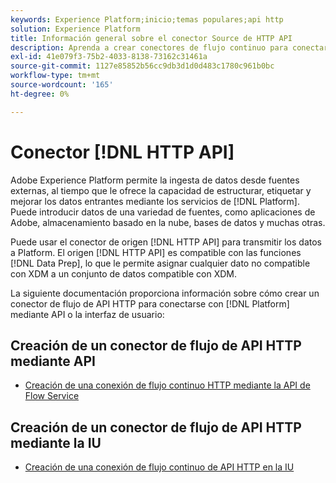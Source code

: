 ```yaml
---
keywords: Experience Platform;inicio;temas populares;api http
solution: Experience Platform
title: Información general sobre el conector Source de HTTP API
description: Aprenda a crear conectores de flujo continuo para conectarse con Adobe Experience Platform mediante API o la interfaz de usuario.
exl-id: 41e079f3-75b2-4033-8138-73162c31461a
source-git-commit: 1127e85852b56cc9db3d1d0d483c1780c961b0bc
workflow-type: tm+mt
source-wordcount: '165'
ht-degree: 0%

---
```


# Conector [!DNL HTTP API]

Adobe Experience Platform permite la ingesta de datos desde fuentes externas, al tiempo que le ofrece la capacidad de estructurar, etiquetar y mejorar los datos entrantes mediante los servicios de [!DNL Platform]. Puede introducir datos de una variedad de fuentes, como aplicaciones de Adobe, almacenamiento basado en la nube, bases de datos y muchas otras.

Puede usar el conector de origen [!DNL HTTP API] para transmitir los datos a Platform. El origen [!DNL HTTP API] es compatible con las funciones [!DNL Data Prep], lo que le permite asignar cualquier dato no compatible con XDM a un conjunto de datos compatible con XDM.

La siguiente documentación proporciona información sobre cómo crear un conector de flujo de API HTTP para conectarse con [!DNL Platform] mediante API o la interfaz de usuario:

## Creación de un conector de flujo de API HTTP mediante API

- [Creación de una conexión de flujo continuo HTTP mediante la API de Flow Service](../../tutorials/api/create/streaming/http.md)

## Creación de un conector de flujo de API HTTP mediante la IU

- [Creación de una conexión de flujo continuo de API HTTP en la IU](../../tutorials/ui/create/streaming/http.md)
